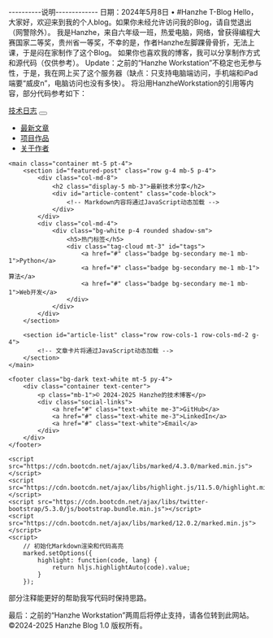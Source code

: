 ----------说明-------------
日期：2024年5月8日 • #Hanzhe T-Blog
Hello，大家好，欢迎来到我的个人blog。如果你未经允许访问我的Blog，请自觉退出（网警除外）。
我是Hanzhe，来自六年级一班，热爱电脑，网络，曾获得编程大赛国家二等奖，贵州省一等奖，不幸的是，作者Hanzhe左脚踝骨骨折，无法上课，于是闷在家制作了这个Blog。
如果你也喜欢我的博客，我可以分享制作方式和源代码（仅供参考）。
Update：之前的“Hanzhe Workstation”不稳定也无参与性，于是，我在网上买了这个服务器（缺点：只支持电脑端访问，手机端和iPad端要“威皮n”，电脑访问也没有多快）。
将沿用HanzheWorkstation的引用等内容，部分代码参考如下：
    </style>
</head>
<body class="bg-light">
    <nav class="navbar navbar-expand-lg navbar-dark bg-dark fixed-top">
        <div class="container">
            <a class="navbar-brand" href="#">技术日志</a>
            <button class="navbar-toggler" type="button" data-bs-toggle="collapse" data-bs-target="#navbarNav">
                <span class="navbar-toggler-icon"></span>
            </button>
            <div class="collapse navbar-collapse" id="navbarNav">
                <ul class="navbar-nav ms-auto">
                    <li class="nav-item"><a class="nav-link" href="#articles">最新文章</a></li>
                    <li class="nav-item"><a class="nav-link" href="#projects">项目作品</a></li>
                    <li class="nav-item"><a class="nav-link" href="#about">关于作者</a></li>
                </ul>
            </div>
        </div>
    </nav>

    <main class="container mt-5 pt-4">
        <section id="featured-post" class="row g-4 mb-5 p-4">
            <div class="col-md-8">
                <h2 class="display-5 mb-3">最新技术分享</h2>
                <div id="article-content" class="code-block">
                    <!-- Markdown内容将通过JavaScript动态加载 -->
                </div>
            </div>
            <div class="col-md-4">
                <div class="bg-white p-4 rounded shadow-sm">
                    <h5>热门标签</h5>
                    <div class="tag-cloud mt-3" id="tags">
                        <a href="#" class="badge bg-secondary me-1 mb-1">Python</a>
                        <a href="#" class="badge bg-secondary me-1 mb-1">算法</a>
                        <a href="#" class="badge bg-secondary me-1 mb-1">Web开发</a>
                    </div>
                </div>
            </div>
        </section>

        <section id="article-list" class="row row-cols-1 row-cols-md-2 g-4">
            <!-- 文章卡片将通过JavaScript动态加载 -->
        </section>
    </main>

    <footer class="bg-dark text-white mt-5 py-4">
        <div class="container text-center">
            <p class="mb-1">© 2024-2025 Hanzhe的技术博客</p>
            <div class="social-links">
                <a href="#" class="text-white me-3">GitHub</a>
                <a href="#" class="text-white me-3">LinkedIn</a>
                <a href="#" class="text-white">Email</a>
            </div>
        </div>
    </footer>

    <script src="https://cdn.bootcdn.net/ajax/libs/marked/4.3.0/marked.min.js"></script>
    <script src="https://cdn.bootcdn.net/ajax/libs/highlight.js/11.5.0/highlight.min.js"></script>
    <script src="https://cdn.bootcdn.net/ajax/libs/twitter-bootstrap/5.3.0/js/bootstrap.bundle.min.js"></script>
    <script src="https://cdn.bootcdn.net/ajax/libs/marked/12.0.2/marked.min.js"></script>
    <script>
        // 初始化Markdown渲染和代码高亮
        marked.setOptions({
            highlight: function(code, lang) {
                return hljs.highlightAuto(code).value;
            }
        });
部分注释能更好的帮助我写代码时保持思路。


最后：之前的“Hanzhe Workstation”两周后将停止支持，请各位转到此网站。
©2024-2025 Hanzhe Blog 1.0 版权所有。
